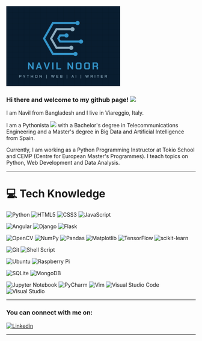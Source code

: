 <img src="/sm-banner.PNG" alt="banner" />
<img src="https://komarev.com/ghpvc/?username=navil-noor&style=flat-square&color=blue" alt=""/>
<!-- remove comment for below after pull requests, contribution and stars -->
<!-- <img src=https://github-readme-stats.vercel.app/api?username=navil-noor&show_icons=true&theme=tokyonight /> -->
<!-- themes = dark, radical, merko, gruvbox, tokyonight, onedark, cobalt, synthwave, highcontrast, dracula -->


### Hi there and welcome to my github page! <img src="https://media.giphy.com/media/hvRJCLFzcasrR4ia7z/giphy.gif" width="40px"/>

I am Navil from Bangladesh and I live in Viareggio, Italy.

I am a Pythonista <img src="https://media.giphy.com/media/KAq5w47R9rmTuvWOWa/giphy.gif" width="25"> with a Bachelor's degree in Telecommunications Engineering and a Master's degree in Big Data and Artificial Intelligence from Spain.

Currently, I am working as a Python Programming Instructor at Tokio School and CEMP (Centre for European Master's Programmes). I teach topics on Python, Web Development and Data Analysis.

---

# 💻 Tech Knowledge
<!-- Badges from https://github.com/Ileriayo/markdown-badges -->

<!-- Programming Languages -->
![Python](https://img.shields.io/badge/python-3670A0?style=for-the-badge&logo=python&logoColor=ffdd54)
![HTML5](https://img.shields.io/badge/html5-%23E34F26.svg?style=for-the-badge&logo=html5&logoColor=white)
![CSS3](https://img.shields.io/badge/css3-%231572B6.svg?style=for-the-badge&logo=css3&logoColor=white)
![JavaScript](https://img.shields.io/badge/javascript-%23323330.svg?style=for-the-badge&logo=javascript&logoColor=%23F7DF1E)

<!-- Web Frameworks -->
![Angular](https://img.shields.io/badge/angular-%23DD0031.svg?style=for-the-badge&logo=angular&logoColor=white)
![Django](https://img.shields.io/badge/django-%23092E20.svg?style=for-the-badge&logo=django&logoColor=white)
![Flask](https://img.shields.io/badge/flask-%23000.svg?style=for-the-badge&logo=flask&logoColor=white) <br>

<!-- ML stuff -->
![OpenCV](https://img.shields.io/badge/opencv-%23white.svg?style=for-the-badge&logo=opencv&logoColor=white)
![NumPy](https://img.shields.io/badge/numpy-%23013243.svg?style=for-the-badge&logo=numpy&logoColor=white)
![Pandas](https://img.shields.io/badge/pandas-%23150458.svg?style=for-the-badge&logo=pandas&logoColor=white)
![Matplotlib](https://img.shields.io/badge/Matplotlib-%23ffffff.svg?style=for-the-badge&logo=Matplotlib&logoColor=black)
![TensorFlow](https://img.shields.io/badge/TensorFlow-%23FF6F00.svg?style=for-the-badge&logo=TensorFlow&logoColor=white)
![scikit-learn](https://img.shields.io/badge/scikit--learn-%23F7931E.svg?style=for-the-badge&logo=scikit-learn&logoColor=white) <br>

<!-- CLI knowhow -->
![Git](https://img.shields.io/badge/git-%23F05033.svg?style=for-the-badge&logo=git&logoColor=white)
![Shell Script](https://img.shields.io/badge/shell_script-%23121011.svg?style=for-the-badge&logo=gnu-bash&logoColor=white) <br>

<!-- OS -->
![Ubuntu](https://img.shields.io/badge/Ubuntu-E95420?style=for-the-badge&logo=ubuntu&logoColor=white)
![Raspberry Pi](https://img.shields.io/badge/-RaspberryPi-C51A4A?style=for-the-badge&logo=Raspberry-Pi) <br>

<!-- Databases -->
![SQLite](https://img.shields.io/badge/sqlite-%2307405e.svg?style=for-the-badge&logo=sqlite&logoColor=white)
![MongoDB](https://img.shields.io/badge/MongoDB-%234ea94b.svg?style=for-the-badge&logo=mongodb&logoColor=white) <br>

<!-- IDEs -->
![Jupyter Notebook](https://img.shields.io/badge/jupyter-%23FA0F00.svg?style=for-the-badge&logo=jupyter&logoColor=white)
![PyCharm](https://img.shields.io/badge/pycharm-143?style=for-the-badge&logo=pycharm&logoColor=black&color=black&labelColor=green)
![Vim](https://img.shields.io/badge/VIM-%2311AB00.svg?style=for-the-badge&logo=vim&logoColor=white)
![Visual Studio Code](https://img.shields.io/badge/Visual%20Studio%20Code-0078d7.svg?style=for-the-badge&logo=visual-studio-code&logoColor=white)
![Visual Studio](https://img.shields.io/badge/Visual%20Studio-5C2D91.svg?style=for-the-badge&logo=visual-studio&logoColor=white)

---

### You can connect with me on:

<a href="https://www.linkedin.com/in/navilnoor/">
  <img alt="Linkedin" src="https://img.shields.io/badge/Navil Noor-0077B5?logo=linkedin&logoColor=white&style=for-the-badge" />
</a>

---

<img src="https://github-readme-stats.vercel.app/api/top-langs/?username=navil-noor&layout=compact" alt=""/>
